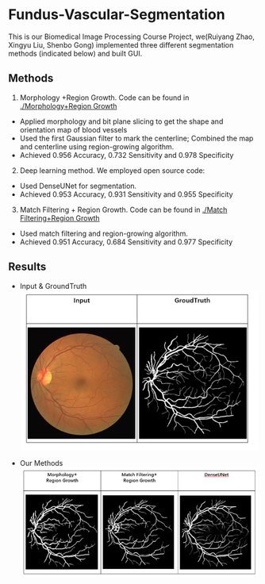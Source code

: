 # Fundus-Vascular-Segmentation
This is our Biomedical Image Processing Course Project, we(Ruiyang Zhao, Xingyu Liu, Shenbo Gong) implemented three different segmentation methods (indicated below) and built GUI.

## Methods
1. Morphology +Region Growth. Code can be found in [./Morphology+Region Growth](https://github.com/charlotte12l/Fundus-Vascular-Segmentation/tree/master/Morphology%2Bregion%20growth)

- Applied morphology and bit plane slicing to get the shape and orientation map of blood vessels 
- Used the first Gaussian filter to mark the centerline; Combined the map and centerline using region-growing algorithm. 
- Achieved 0.956 Accuracy, 0.732 Sensitivity and 0.978 Specificity 

2. Deep learning method. We employed open source code: [](https://github.com/DeepTrial/Retina-VesselNet)

- Used DenseUNet for segmentation. 
- Achieved 0.953 Accuracy, 0.931 Sensitivity and 0.955 Specificity

3. Match Filtering + Region Growth. Code can be found in [./Match Filtering+Region Growth](https://github.com/charlotte12l/Fundus-Vascular-Segmentation/tree/master/match%20filtering%2Bregion%20growth)
- Used match filtering and region-growing algorithm. 
- Achieved 0.951 Accuracy, 0.684 Sensitivity and 0.977 Specificity

## Results
- Input & GroundTruth![](https://github.com/charlotte12l/Fundus-Vascular-Segmentation/blob/master/Input.png)

- Our Methods![](https://github.com/charlotte12l/Fundus-Vascular-Segmentation/blob/master/Result.png)

